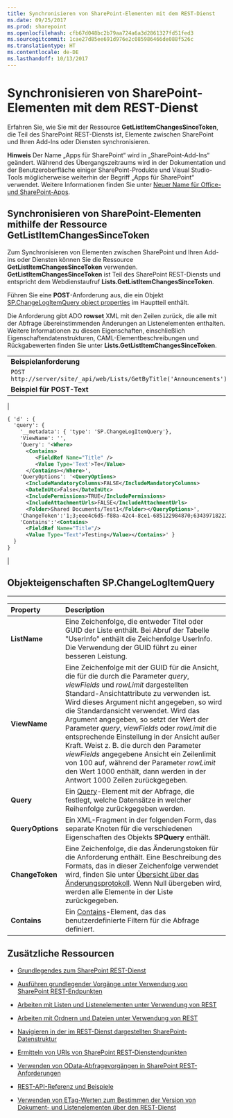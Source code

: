 ```yaml
---
title: Synchronisieren von SharePoint-Elementen mit dem REST-Dienst
ms.date: 09/25/2017
ms.prod: sharepoint
ms.openlocfilehash: cfb67d048bc2b79aa724a6a3d2861327fd51fed3
ms.sourcegitcommit: 1cae27d85ee691d976e2c085986466de088f526c
ms.translationtype: HT
ms.contentlocale: de-DE
ms.lasthandoff: 10/13/2017
---
```

# <a name="synchronize-sharepoint-items-using-the-rest-service"></a>Synchronisieren von SharePoint-Elementen mit dem REST-Dienst
Erfahren Sie, wie Sie mit der Ressource **GetListItemChangesSinceToken**, die Teil des SharePoint REST-Diensts ist, Elemente zwischen SharePoint und Ihren Add-Ins oder Diensten synchronisieren.
 

 **Hinweis** Der Name „Apps für SharePoint“ wird in „SharePoint-Add-Ins“ geändert. Während des Übergangszeitraums wird in der Dokumentation und der Benutzeroberfläche einiger SharePoint-Produkte und Visual Studio-Tools möglicherweise weiterhin der Begriff „Apps für SharePoint“ verwendet. Weitere Informationen finden Sie unter [Neuer Name für Office- und SharePoint-Apps](new-name-for-apps-for-sharepoint.md#bk_newname).
 


## <a name="synchronizing-sharepoint-items-using-the-getlistitemchangessincetoken-resource"></a>Synchronisieren von SharePoint-Elementen mithilfe der Ressource GetListItemChangesSinceToken

Zum Synchronisieren von Elementen zwischen SharePoint und Ihren Add-ins oder Diensten können Sie die Ressource **GetListItemChangesSinceToken** verwenden. **GetListItemChangesSinceToken** ist Teil des SharePoint REST-Diensts und entspricht dem Webdienstaufruf **Lists.GetListItemChangesSinceToken**.
 

 
Führen Sie eine **POST**-Anforderung aus, die ein Objekt [SP.ChangeLogItemQuery object properties](#bk_props) im Hauptteil enthält.
 

 
Die Anforderung gibt ADO **rowset** XML mit den Zeilen zurück, die alle mit der Abfrage übereinstimmenden Änderungen an Listenelementen enthalten. Weitere Informationen zu diesen Eigenschaften, einschließlich Eigenschaftendatenstrukturen, CAML-Elementbeschreibungen und Rückgabewerten finden Sie unter **Lists.GetListItemChangesSinceToken**.
 

 

||
|:-----|
|**Beispielanforderung**|
| `POST http://server/site/_api/web/Lists/GetByTitle('Announcements')/GetListItemChangesSinceToken`|
|**Beispiel für POST-Text**|
|
```XML
{ 'd' : { 
  'query': { 
    '__metadata': { 'type': 'SP.ChangeLogItemQuery'}, 
    'ViewName': '', 
    'Query': '<Where>
      <Contains>
         <FieldRef Name="Title" />
         <Value Type='Text'>Te</Value>
      </Contains></Where>',
    'QueryOptions': '<QueryOptions>
      <IncludeMandatoryColumns>FALSE</IncludeMandatoryColumns>
      <DateInUtc>False</DateInUtc>
      <IncludePermissions>TRUE</IncludePermissions>
      <IncludeAttachmentUrls>FALSE</IncludeAttachmentUrls>
      <Folder>Shared Documents/Test1</Folder></QueryOptions>', 
    'ChangeToken':'1;3;eee4c6d5-f88a-42c4-8ce1-685122984870;634397182229400000;3710', 
    'Contains':'<Contains>
      <FieldRef Name="Title"/>
      <Value Type="Text">Testing</Value></Contains>' } 
  } 
}

```

|

## <a name="spchangelogitemquery-object-properties"></a>Objekteigenschaften SP.ChangeLogItemQuery
<a name="bk_props"> </a>


****


|**Property**|**Description**|
|:-----|:-----|
|**ListName**|Eine Zeichenfolge, die entweder Titel oder GUID der Liste enthält. Bei Abruf der Tabelle "UserInfo" enthält die Zeichenfolge UserInfo. Die Verwendung der GUID führt zu einer besseren Leistung.|
|**ViewName**|Eine Zeichenfolge mit der GUID für die Ansicht, die für die durch die Parameter _query_,  _viewFields_ und  _rowLimit_ dargestellten Standard-Ansichtattribute zu verwenden ist. Wird dieses Argument nicht angegeben, so wird die Standardansicht verwendet. Wird das Argument angegeben, so setzt der Wert der Parameter _query_,  _viewFields_ oder  _rowLimit_ die entsprechende Einstellung in der Ansicht außer Kraft. Weist z. B. die durch den Parameter _viewFields_ angegebene Ansicht ein Zeilenlimit von 100 auf, während der Parameter _rowLimit_ den Wert 1000 enthält, dann werden in der Antwort 1000 Zeilen zurückgegeben.|
|**Query**|Ein [Query](http://msdn.microsoft.com/de-DE/library/ms471093.aspx)-Element mit der Abfrage, die festlegt, welche Datensätze in welcher Reihenfolge zurückgegeben werden.|
|**QueryOptions**|Ein XML-Fragment in der folgenden Form, das separate Knoten für die verschiedenen Eigenschaften des Objekts **SPQuery** enthält.|
|**ChangeToken**|Eine Zeichenfolge, die das Änderungstoken für die Anforderung enthält. Eine Beschreibung des Formats, das in dieser Zeichenfolge verwendet wird, finden Sie unter [Übersicht über das Änderungsprotokoll](http://msdn.microsoft.com/de-DE/library/bb417456.aspx). Wenn Null übergeben wird, werden alle Elemente in der Liste zurückgegeben.|
|**Contains**|Ein [Contains](http://msdn.microsoft.com/de-DE/library/ms196501.aspx)-Element, das das benutzerdefinierte Filtern für die Abfrage definiert.|

## <a name="additional-resources"></a>Zusätzliche Ressourcen
<a name="bk_addresources"> </a>


-  [Grundlegendes zum SharePoint REST-Dienst](get-to-know-the-sharepoint-rest-service.md)
    
 
-  [Ausführen grundlegender Vorgänge unter Verwendung von SharePoint REST-Endpunkten](complete-basic-operations-using-sharepoint-rest-endpoints.md)
    
 
-  [Arbeiten mit Listen und Listenelementen unter Verwendung von REST](working-with-lists-and-list-items-with-rest.md)
    
 
-  [Arbeiten mit Ordnern und Dateien unter Verwendung von REST](working-with-folders-and-files-with-rest.md)
    
 
-  [Navigieren in der im REST-Dienst dargestellten SharePoint-Datenstruktur](navigate-the-sharepoint-data-structure-represented-in-the-rest-service.md)
    
 
-  [Ermitteln von URIs von SharePoint REST-Dienstendpunkten](determine-sharepoint-rest-service-endpoint-uris.md)
    
 
-  [Verwenden von OData-Abfragevorgängen in SharePoint REST-Anforderungen](use-odata-query-operations-in-sharepoint-rest-requests.md)
    
 
-  [REST-API-Referenz und Beispiele](http://msdn.microsoft.com/library/rest-api-reference-and-samples%28Office.15%29.aspx)
    
 
-  [Verwenden von ETag-Werten zum Bestimmen der Version von Dokument- und Listenelementen über den REST-Dienst](http://msdn.microsoft.com/library/5f7e0579-46b7-44ab-b3b4-cdbc622dcd98%28Office.15%29.aspx)
    
 

 

 

